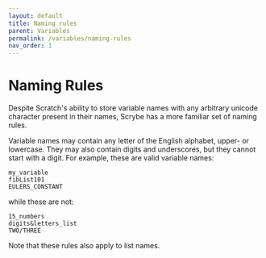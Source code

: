 ```yaml
---
layout: default
title: Naming rules
parent: Variables
permalink: /variables/naming-rules
nav_order: 1
---
```


# Naming Rules

Despite Scratch's ability to store variable names with any arbitrary unicode character present in their names, Scrybe has a more familiar set of naming rules.

Variable names may contain any letter of the English alphabet, upper- or lowercase. They may also contain digits and underscores, but they cannot start with a digit. For example, these are valid variable names:

```scrybe
my_variable
fibList101
EULERS_CONSTANT
```

while these are not:

```scrybe
15_numbers
digits&letters_list
TWO/THREE
```

Note that these rules also apply to list names.
